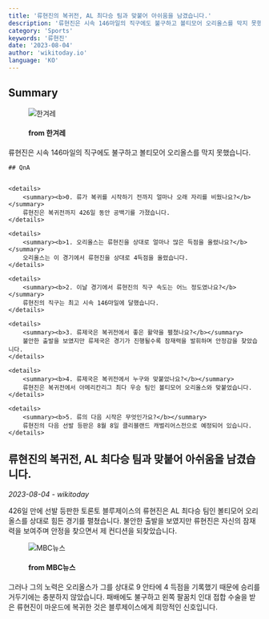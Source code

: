 ```yaml
---
title: '류현진의 복귀전, AL 최다승 팀과 맞붙어 아쉬움을 남겼습니다.'
description: '류현진은 시속 146마일의 직구에도 불구하고 볼티모어 오리올스를 막지 못했습니다.'
category: 'Sports'
keywords: '류현진'
date: '2023-08-04'
author: 'wikitoday.io'
language: 'KO'
---
```


## Summary



<figure>
    <img src="https://flexible.img.hani.co.kr/flexible/normal/970/652/imgdb/original/2023/0802/20230802501164.jpg" alt="한겨레" />
    <figcaption>
        <h4> from 한겨레</h4>
    </figcaption>
</figure>


류현진은 시속 146마일의 직구에도 불구하고 볼티모어 오리올스를 막지 못했습니다.


    ## QnA

    
    <details>
        <summary><b>0. 류가 복귀를 시작하기 전까지 얼마나 오래 자리를 비웠나요?</b></summary>
        류현진은 복귀전까지 426일 동안 공백기를 가졌습니다.
    </details>
    
    <details>
        <summary><b>1. 오리올스는 류현진을 상대로 얼마나 많은 득점을 올렸나요?</b></summary>
        오리올스는 이 경기에서 류현진을 상대로 4득점을 올렸습니다.
    </details>
    
    <details>
        <summary><b>2. 이날 경기에서 류현진의 직구 속도는 어느 정도였나요?</b></summary>
        류현진의 직구는 최고 시속 146마일에 달했습니다.
    </details>
    
    <details>
        <summary><b>3. 류제국은 복귀전에서 좋은 활약을 펼쳤나요?</b></summary>
        불안한 출발을 보였지만 류제국은 경기가 진행될수록 잠재력을 발휘하며 안정감을 찾았습니다.
    </details>
    
    <details>
        <summary><b>4. 류제국은 복귀전에서 누구와 맞붙었나요?</b></summary>
        류현진은 복귀전에서 아메리칸리그 최다 우승 팀인 볼티모어 오리올스와 맞붙었습니다.
    </details>
    
    <details>
        <summary><b>5. 류의 다음 시작은 무엇인가요?</b></summary>
        류현진의 다음 선발 등판은 8월 8일 클리블랜드 캐벌리어스전으로 예정되어 있습니다.
    </details>
    


## 류현진의 복귀전, AL 최다승 팀과 맞붙어 아쉬움을 남겼습니다.

_2023-08-04 - wikitoday_

426일 만에 선발 등판한 토론토 블루제이스의 류현진은 AL 최다승 팀인 볼티모어 오리올스를 상대로 힘든 경기를 펼쳤습니다. 불안한 출발을 보였지만 류현진은 자신의 잠재력을 보여주며 안정을 찾으면서 제 컨디션을 되찾았습니다.


<figure>
    <img src="https://image.imnews.imbc.com/news/2023/sports/article/__icsFiles/afieldfile/2023/08/02/y230802-3.jpg" alt="MBC뉴스" />
    <figcaption>
        <h4> from MBC뉴스</h4>
    </figcaption>
</figure>


그러나 그의 노력은 오리올스가 그를 상대로 9 안타에 4 득점을 기록했기 때문에 승리를 거두기에는 충분하지 않았습니다. 패배에도 불구하고 왼쪽 팔꿈치 인대 접합 수술을 받은 류현진이 마운드에 복귀한 것은 블루제이스에게 희망적인 신호입니다.
